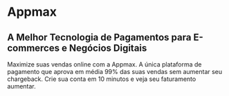 # Appmax

## A Melhor Tecnologia de Pagamentos para E-commerces e Negócios Digitais 

Maximize suas vendas online com a Appmax.
A única plataforma de pagamento que aprova em média 99% 
das suas vendas sem aumentar seu chargeback. 
Crie sua conta em 10 minutos e veja seu faturamento aumentar.
